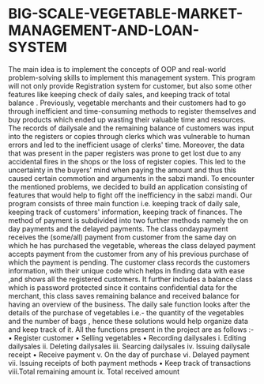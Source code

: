 # BIG-SCALE-VEGETABLE-MARKET-MANAGEMENT-AND-LOAN-SYSTEM
The main idea is to implement the concepts of OOP and real-world problem-solving skills to 
implement this management system. This program will not only provide Registration system for 
customer, but also some other features like keeping check of daily sales, and keeping track of 
total balance .
Previously, vegetable merchants and their customers had to go through inefficient and 
time-consuming methods to register themselves and buy products which ended up wasting 
their valuable time and resources. The records of dailysale and the remaining balance of 
customers was input into the registers or copies through clerks which was vulnerable to human 
errors and led to the inefficient usage of clerks' time. Moreover, the data that was present in 
the paper registers was prone to get lost due to any accidental fires in the shops or the loss of 
register copies. This led to the uncertainty in the buyers' mind when paying the amount and 
thus this caused certain commotion and arguments in the sabzi mandi. 
To encounter the mentioned problems, we decided to build an application consisting of 
features that would help to fight off the inefficiency in the sabzi mandi. Our program consists of
three main function i.e. keeping track of daily sale, keeping track of customers' information, 
keeping track of finances. The method of payment is subdivided into two further methods 
namely the on day payments and the delayed payments. The class ondaypayment receives the 
(some/all) payment from customer from the same day on which he has purchased the 
vegetable, whereas the class delayed payment accepts payment from the customer from any of 
his previous purchase of which the payment is pending. The customer class records the 
customers information, with their unique code which helps in finding data with ease ,and shows 
all the registered customers. It further includes a balance class which is password protected 
since it contains confidential data for the merchant, this class saves remaining balance and 
received balance for having an overview of the business. The daily sale function looks after the 
details of the purchase of vegetables i.e.- the quantity of the vegetables and the number of 
bags , hence these solutions would help organize data and keep track of it.
All the functions present in the project are as follows :-
• Register customer
• Selling vegetables
• Recording dailysales 
i. Editing dailysales
ii. Deleting dailysales
iii. Searcing dailysales
iv. Issuing dailysale receipt
• Receive payment
v. On the day of purchase
vi. Delayed payment
vii. Issuing receipts of both payment methods
• Keep track of transactions
viii.Total remaining amount
ix. Total received amount
